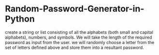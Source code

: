 # Random-Password-Generator-in-Python
create a string or list consisting of all the alphabets (both small and capital alphabets), numbers, and symbols. We will take the length of the required password as input from the user. we will randomly choose a letter from the set of letters defined above and store them into a resultant password.
